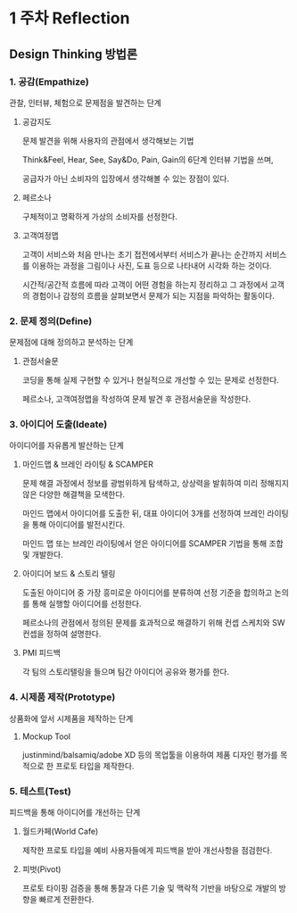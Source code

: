 
# 1 주차 Reflection

## Design Thinking 방법론

### 1. 공감(Empathize)

관찰, 인터뷰, 체험으로 문제점을 발견하는 단계

1. 공감지도

   문제 발견을 위해 사용자의 관점에서 생각해보는 기법

    Think&Feel, Hear, See, Say&Do, Pain, Gain의 6단계 인터뷰 기법을 쓰며,

   공급자가 아닌 소비자의 입장에서 생각해볼 수 있는 장점이 있다.

2. 페르소나

   구체적이고 명확하게 가상의 소비자를 선정한다.

3. 고객여정맵

   고객이 서비스와 처음 만나는 초기 접전에서부터 서비스가 끝나는 순간까지 서비스를 이용하는 과정을 그림이나 사진, 도표 등으로 나타내어 시각화 하는 것이다.

   시간적/공간적 흐름에 따라 고객이 어떤 경험을 하는지 정리하고 그 과정에서 고객의 경험이나 감정의 흐름을 살펴보면서 문제가 되는 지점을 파악하는 활동이다.


### 2. 문제 정의(Define)

문제점에 대해 정의하고 분석하는 단계

1. 관점서술문

   코딩을 통해 실제 구현할 수 있거나 현실적으로 개선할 수 있는 문제로 선정한다.

   페르소나, 고객여정맵을 작성하여 문제 발견 후 관점서술문을 작성한다.



### 3. 아이디어 도출(Ideate)

아이디어를 자유롭게 발산하는 단계

1. 마인드맵 & 브레인 라이팅 & SCAMPER

   문제 해결 과정에서 정보를 광범위하게 탐색하고, 상상력을 발휘하여 미리 정해지지 않은 다양한 해결책을 모색한다.

   마인드 맵에서 아이디어를 도출한 뒤, 대표 아이디어 3개를 선정하여 브레인 라이팅을 통해 아이디어를 발전시킨다.

   마인드 맵 또는 브레인 라이팅에서 얻은 아이디어를 SCAMPER 기법을 통해 조합 및 개발한다.

1. 아이디어 보드 & 스토리 텔링

   도출된 아이디어 중 가장 흥미로운 아이디어를 분류하여 선정 기준을 합의하고 논의를 통해 실행할 아이디어를 선정한다.

   페르소나의 관점에서 정의된 문제를 효과적으로 해결하기 위해 컨셉 스케치와 SW 컨셉을 정하여 설명한다.

1. PMI 피드백

   각 팀의 스토리텔링을 들으며 팀간 아이디어 공유와 평가를 한다.

### 4. 시제품 제작(Prototype)

상품화에 앞서 시제품을 제작하는 단계

1. Mockup Tool

   justinmind/balsamiq/adobe XD 등의 목업툴을 이용하여 제품 디자인 평가를 목적으로 한 프로토 타입을 제작한다.



### 5. 테스트(Test)

피드백을 통해 아이디어를 개선하는 단계

1. 월드카페(World Cafe)

   제작한 프로토 타입을 예비 사용자들에게 피드백을 받아 개선사항을 점검한다.

1. 피벗(Pivot)

   프로토 타이핑 검증을 통해 통찰과 다른 기술 및 맥락적 기반을 바탕으로 개발의 방향을 빠르게 전환한다.
